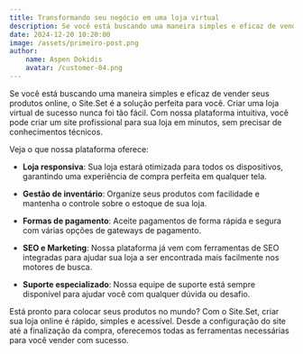 ```yaml
---
title: Transformando seu negócio em uma loja virtual
description: Se você está buscando uma maneira simples e eficaz de vender seus produtos online, o Site.Set é a solução perfeita para você.
date: 2024-12-20 10:20:00
image: /assets/primeiro-post.png
author:
    name: Aspen Dokidis
    avatar: /customer-04.png
---
```


Se você está buscando uma maneira simples e eficaz de vender seus produtos online, o Site.Set é a solução perfeita para você. Criar uma loja virtual de sucesso nunca foi tão fácil. Com nossa plataforma intuitiva, você pode criar um site profissional para sua loja em minutos, sem precisar de conhecimentos técnicos.

Veja o que nossa plataforma oferece:

* **Loja responsiva**: Sua loja estará otimizada para todos os dispositivos, garantindo uma experiência de compra perfeita em qualquer tela.

* **Gestão de inventário**: Organize seus produtos com facilidade e mantenha o controle sobre o estoque de sua loja.

* **Formas de pagamento**: Aceite pagamentos de forma rápida e segura com várias opções de gateways de pagamento.

* **SEO e Marketing**: Nossa plataforma já vem com ferramentas de SEO integradas para ajudar sua loja a ser encontrada mais facilmente nos motores de busca.

* **Suporte especializado**: Nossa equipe de suporte está sempre disponível para ajudar você com qualquer dúvida ou desafio.

Está pronto para colocar seus produtos no mundo? Com o Site.Set, criar sua loja online é rápido, simples e acessível. Desde a configuração do site até a finalização da compra, oferecemos todas as ferramentas necessárias para você vender com sucesso.
